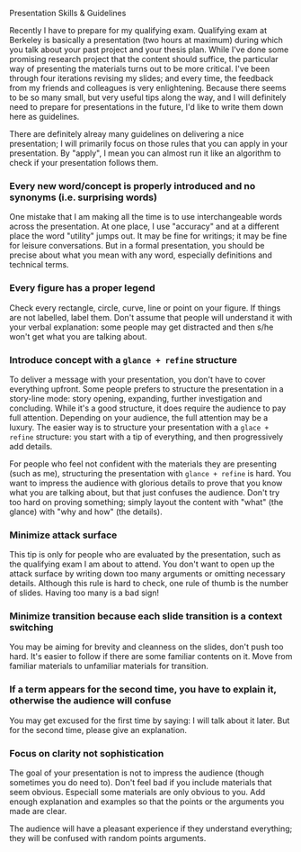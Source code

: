 Presentation Skills & Guidelines

Recently I have to prepare for my qualifying exam.
Qualifying exam at Berkeley is basically a presentation (two hours at maximum) during which you talk about your past project and your thesis plan.
While I've done some promising research project that the content should suffice, the particular way of presenting the materials  turns out to be more critical.
I've been through four iterations revising my slides; and every time, the feedback from my friends and colleagues is very enlightening.
Because there seems to be so many small, but very useful tips along the way, and I will definitely need to prepare for presentations in the future,
I'd like to write them down here as guidelines.

There are definitely alreay many guidelines on delivering a nice presentation; I will primarily focus on those rules that you can apply in your presentation.
By "apply", I mean you can almost run it like an algorithm to check if your presentation follows them.

### Every new word/concept is properly introduced and no synonyms (i.e. surprising words)

One mistake that I am making all the time is to use interchangeable words across the presentation.
At one place, I use "accuracy" and at a different place the word "utility" jumps out.
It may be fine for writings; it may be fine for leisure conversations.
But in a formal presentation, you should be precise about what you mean with any word, especially definitions and technical terms.

### Every figure has a proper legend

Check every rectangle, circle, curve, line or point on your figure. If things are not labelled, label them.
Don't assume that people will understand it with your verbal explanation:
some people may get distracted and then s/he won't get what you are talking about.

### Introduce concept with a `glance + refine` structure

To deliver a message with your presentation, you don't have to cover everything upfront.
Some people prefers to structure the presentation in a story-line mode: story opening, expanding, further investigation and concluding.
While it's a good structure, it does require the audience to pay full attention.
Depending on your audience, the full attention may be a luxury.
The easier way is to structure your presentation with a `glace + refine` structure:
you start with a tip of everything, and then progressively add details.

For people who feel not confident with the materials they are presenting (such as me), structuring the presentation with `glance + refine` is hard.
You want to impress the audience with glorious details to prove that you know what you are talking about, but that just confuses the audience.
Don't try too hard on proving something; simply layout the content with "what" (the glance) with "why and how" (the details).

### Minimize attack surface

This tip is only for people who are evaluated by the presentation, such as the qualifying exam I am about to attend.
You don't want to open up the attack surface by writing down too many arguments or omitting necessary details.
Although this rule is hard to check, one rule of thumb is the number of slides.
Having too many is a bad sign!

### Minimize transition because each slide transition is a context switching

You may be aiming for brevity and cleanness on the slides, don't push too hard.
It's easier to follow if there are some familiar contents on it.
Move from familiar materials to unfamiliar materials for transition.

### If a term appears for the second time, you have to explain it, otherwise the audience will confuse

You may get excused for the first time by saying: I will talk about it later. But for the second time, please give an explanation.

### Focus on clarity not sophistication

The goal of your presentation is not to impress the audience (though sometimes you do need to).
Don't feel bad if you include materials that seem obvious. Especiall some materials are only obvious to you.
Add enough explanation and examples so that the points or the arguments you made are clear.

The audience will have a pleasant experience if they understand everything; they will be confused with random points arguments.
